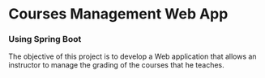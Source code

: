 # Courses Management Web App

### Using Spring Boot

The objective of this project is to develop a Web application that allows an instructor to manage the 
grading of the courses that he teaches.
